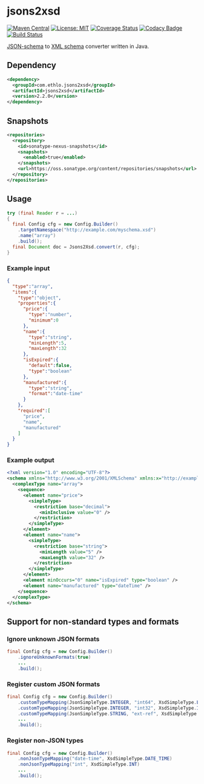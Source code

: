 jsons2xsd
=========
[![Maven Central](https://img.shields.io/maven-central/v/com.ethlo.jsons2xsd/jsons2xsd.svg)](https://search.maven.org/artifact/com.ethlo.jsons2xsd/jsons2xsd)
[![License: MIT](https://img.shields.io/badge/License-MIT-blue.svg)](LICENSE)
[![Coverage Status](https://coveralls.io/repos/github/ethlo/jsons2xsd/badge.svg?branch=master)](https://coveralls.io/github/ethlo/jsons2xsd?branch=master)
[![Codacy Badge](https://api.codacy.com/project/badge/Grade/b60e8e4fd0d541c5ac669c971850316f)](https://www.codacy.com/app/ethlo/jsons2xsd?utm_source=github.com&amp;utm_medium=referral&amp;utm_content=ethlo/jsons2xsd&amp;utm_campaign=Badge_Grade)
[![Build Status](https://travis-ci.org/ethlo/jsons2xsd.svg?branch=v2.0)](https://travis-ci.org/ethlo/jsons2xsd)

[JSON-schema](http://json-schema.org/) to [XML schema](https://www.w3.org/TR/xmlschema11-1/) converter written in Java.

## Dependency
```xml
<dependency>
  <groupId>com.ethlo.jsons2xsd</groupId>
  <artifactId>jsons2xsd</artifactId>
  <version>2.2.0</version>
</dependency>
```
## Snapshots

```xml
<repositories>
  <repository>
    <id>sonatype-nexus-snapshots</id>
    <snapshots>
      <enabled>true</enabled>
    </snapshots>
    <url>https://oss.sonatype.org/content/repositories/snapshots</url>
  </repository>
</repositories>
```

## Usage

```java
try (final Reader r = ...)
{
  final Config cfg = new Config.Builder()
    .targetNamespace("http://example.com/myschema.xsd")
    .name("array")
    .build();
  final Document doc = Jsons2Xsd.convert(r, cfg);
}
```

### Example input
```json
{
  "type":"array",
  "items":{
    "type":"object",
    "properties":{
      "price":{
        "type":"number",
        "minimum":0
      },
      "name":{
        "type":"string",
        "minLength":5,
        "maxLength":32
      },
      "isExpired":{
        "default":false,
        "type":"boolean"
      },
      "manufactured":{
        "type":"string",
        "format":"date-time"
      }
    },
    "required":[
      "price",
      "name",
      "manufactured"
    ]
  }
}
```

### Example output
```xml
<?xml version="1.0" encoding="UTF-8"?>
<schema xmlns="http://www.w3.org/2001/XMLSchema" xmlns:x="http://example.com/myschema.xsd" elementFormDefault="qualified" targetNamespace="http://example.com/myschema.xsd">
  <complexType name="array">
    <sequence>
      <element name="price">
        <simpleType>
          <restriction base="decimal">
            <minInclusive value="0" />
          </restriction>
        </simpleType>
      </element>
      <element name="name">
        <simpleType>
          <restriction base="string">
            <minLength value="5" />
            <maxLength value="32" />
          </restriction>
        </simpleType>
      </element>
      <element minOccurs="0" name="isExpired" type="boolean" />
      <element name="manufactured" type="dateTime" />
    </sequence>
  </complexType>
</schema>
```

## Support for non-standard types and formats

### Ignore unknown JSON formats
```java
final Config cfg = new Config.Builder()
    .ignoreUnknownFormats(true)
    ...
    .build();
```      

### Register custom JSON formats
```java
final Config cfg = new Config.Builder()
    .customTypeMapping(JsonSimpleType.INTEGER, "int64", XsdSimpleType.LONG)
    .customTypeMapping(JsonSimpleType.INTEGER, "int32", XsdSimpleType.INT)
    .customTypeMapping(JsonSimpleType.STRING, "ext-ref", XsdSimpleType.STRING)
    ...
    .build();
```

### Register non-JSON types
```java
final Config cfg = new Config.Builder()
    .nonJsonTypeMapping("date-time", XsdSimpleType.DATE_TIME)
    .nonJsonTypeMapping("int", XsdSimpleType.INT)
    ...
    .build();
```
